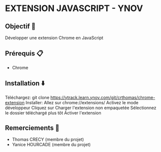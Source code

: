 # EXTENSION JAVASCRIPT - YNOV

## Objectif 🎯
Développer une extension Chrome en JavaScript

## Prérequis 📋
- Chrome

## Installation ⬇️
Téléchargez: git clone https://ytrack.learn.ynov.com/git/crthomas/chrome-extension
    Installer:
        Allez sur chrome://extensions/
        Activez le mode développeur
        Cliquez sur Charger l'extension non empaquetée
        Sélectionnez le dossier téléchargé plus tôt
    Activer l'extension

## Remerciements 🙏
- Thomas CRECY (membre du projet)
- Yanice HOURCADE (membre du projet)